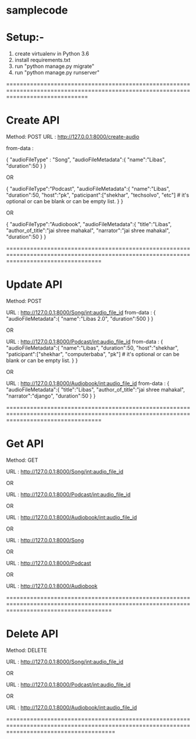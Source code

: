 # samplecode
# Setup:-
1. create virtualenv in Python 3.6
2. install requirements.txt
3. run "python manage.py migrate"
4. run "python manage.py runserver"

====================================================================================================================================

# Create API
Method: POST
URL : http://127.0.0.1:8000/create-audio

from-data : 

{
   "audioFileType" : "Song",
   "audioFileMetadata":{
	"name":"Libas",
	"duration":50
    }
}

OR

{
    "audioFileType":"Podcast",
    "audioFileMetadata":{
        "name":"Libas",
        "duration":50,
        "host":"pk",
        "paticipant":["shekhar", "techsolvo", "etc"]   # it's optional or can be blank or can be empty list.
    }
}

OR

{
    "audioFileType":"Audiobook",
    "audioFileMetadata":{
	"title":"Libas",
	"author_of_title":"jai shree mahakal",
	"narrator":"jai shree mahakal",
	"duration":50
    }
}

========================================================================================================================================

# Update API
Method: POST

URL : http://127.0.0.1:8000/Song/<int:audio_file_id>
from-data : 
{
   "audioFileMetadata":{
	"name":"Libas 2.0",
	"duration":500
    }
}

OR

URL : http://127.0.0.1:8000/Podcast/<int:audio_file_id>
from-data : 
{
   "audioFileMetadata":{
        "name":"Libas",
        "duration":50,
        "host":"shekhar",
        "paticipant":["shekhar", "computerbaba", "pk"]   # it's optional or can be blank or can be empty list.
    }
}

OR

URL : http://127.0.0.1:8000/Audiobook/<int:audio_file_id>
from-data : 
{
   "audioFileMetadata":{
	"title":"Libas",
	"author_of_title":"jai shree mahakal",
	"narrator":"django",
	"duration":50
    }
}

========================================================================================================================================

# Get API
Method: GET

URL : http://127.0.0.1:8000/Song/<int:audio_file_id>

OR

URL : http://127.0.0.1:8000/Podcast/<int:audio_file_id>

OR

URL : http://127.0.0.1:8000/Audiobook/<int:audio_file_id>

OR

URL : http://127.0.0.1:8000/Song

OR

URL : http://127.0.0.1:8000/Podcast

OR

URL : http://127.0.0.1:8000/Audiobook

===========================================================================================================================================

# Delete API
Method: DELETE

URL : http://127.0.0.1:8000/Song/<int:audio_file_id>

OR

URL : http://127.0.0.1:8000/Podcast/<int:audio_file_id>

OR

URL : http://127.0.0.1:8000/Audiobook/<int:audio_file_id>

============================================================================================================================================

